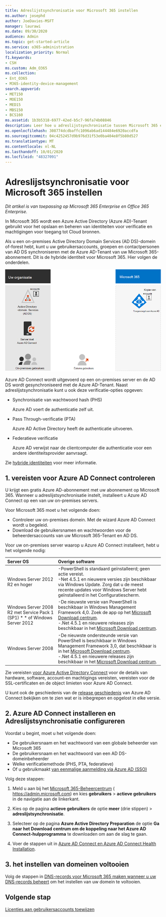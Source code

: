 ```yaml
---
title: Adreslijstsynchronisatie voor Microsoft 365 instellen
ms.author: josephd
author: JoeDavies-MSFT
manager: laurawi
ms.date: 09/30/2020
audience: Admin
ms.topic: get-started-article
ms.service: o365-administration
localization_priority: Normal
f1.keywords:
- CSH
ms.custom: Adm_O365
ms.collection:
- Ent_O365
- M365-identity-device-management
search.appverid:
- MET150
- MOE150
- MED15
- MBS150
- BCS160
ms.assetid: 1b3b5318-6977-42ed-b5c7-96fa74b08846
description: Leer hoe u adreslijstsynchronisatie tussen Microsoft 365 en uw on-premises Active Directory kunt instellen.
ms.openlocfilehash: 308774dcdbaffc1096ab6ad144484e6920accdfa
ms.sourcegitcommit: 04c4252457d9b976d31f53e0ba404e8f5b80d527
ms.translationtype: MT
ms.contentlocale: nl-NL
ms.lasthandoff: 10/01/2020
ms.locfileid: "48327091"
---
```

# <a name="set-up-directory-synchronization-for-microsoft-365"></a>Adreslijstsynchronisatie voor Microsoft 365 instellen

*Dit artikel is van toepassing op Microsoft 365 Enterprise en Office 365 Enterprise.*

In Microsoft 365 wordt een Azure Active Directory (Azure AD)-Tenant gebruikt voor het opslaan en beheren van identiteiten voor verificatie en machtigingen voor toegang tot Cloud bronnen. 

Als u een on-premises Active Directory Domain Services (AD DS)-domein of-forest hebt, kunt u uw gebruikersaccounts, groepen en contactpersonen van AD DS synchroniseren met de Azure AD-Tenant van uw Microsoft 365-abonnement. Dit is de hybride identiteit voor Microsoft 365. Hier volgen de onderdelen.

![Onderdelen van adreslijstsynchronisatie voor Microsoft 365](../media/about-microsoft-365-identity/hybrid-identity.png)

Azure AD Connect wordt uitgevoerd op een on-premises server en de AD DS wordt gesynchroniseerd met de Azure AD-Tenant. Naast adreslijstsynchronisatie kunt u ook deze verificatie-opties opgeven:

- Synchronisatie van wachtwoord hash (PHS)

  Azure AD voert de authenticatie zelf uit.

- Pass Through-verificatie (PTA)

  Azure AD Active Directory heeft de authenticatie uitvoeren.

- Federatieve verificatie

  Azure AD verwijst naar de clientcomputer die authenticatie voor een andere identiteitsprovider aanvraagt.

Zie [hybride identiteiten](plan-for-directory-synchronization.md) voor meer informatie.
  
## <a name="1-review-prerequisites-for-azure-ad-connect"></a>1. vereisten voor Azure AD Connect controleren

U krijgt een gratis Azure AD-abonnement met uw abonnement op Microsoft 365. Wanneer u adreslijstsynchronisatie instelt, installeert u Azure AD Connect op een van uw on-premises servers.
  
Voor Microsoft 365 moet u het volgende doen:
  
- Controleer uw on-premises domein. Met de wizard Azure AD Connect wordt u begeleid.
- Download de gebruikersnamen en wachtwoorden voor de beheerdersaccounts van uw Microsoft 365-Tenant en AD DS.

Voor uw on-premises server waarop u Azure AD Connect installeert, hebt u het volgende nodig:
  
|**Server OS**|**Overige software**|
|:-----|:-----|
|Windows Server 2012 R2 en hoger | -PowerShell is standaard geïnstalleerd; geen actie vereist.  <br> -Net 4.5.1 en nieuwere versies zijn beschikbaar via Windows Update. Zorg dat u de meest recente updates voor Windows Server hebt geïnstalleerd in het Configuratiescherm. |
|Windows Server 2008 R2 met Service Pack 1 (SP1) * * of Windows Server 2012 | -De nieuwste versie van PowerShell is beschikbaar in Windows Management Framework 4,0. Zoek de app op het [Microsoft Download centrum](https://go.microsoft.com/fwlink/p/?LinkId=717996).  <br> -.Net 4.5.1 en nieuwere releases zijn beschikbaar in het [Microsoft Download centrum](https://go.microsoft.com/fwlink/p/?LinkId=717996). |
|Windows Server 2008 | -De nieuwste ondersteunde versie van PowerShell is beschikbaar in Windows Management Framework 3,0, dat beschikbaar is in het [Microsoft Download centrum](https://go.microsoft.com/fwlink/p/?LinkId=717996).  <br> -.Net 4.5.1 en nieuwere releases zijn beschikbaar in het [Microsoft Download centrum](https://go.microsoft.com/fwlink/p/?LinkId=717996). |

Zie vereisten [voor Azure Active Directory Connect](https://docs.microsoft.com/azure/active-directory/hybrid/how-to-connect-install-prerequisites) voor de details van hardware, software, account-en machtigings vereisten, vereisten voor de SSL-certificaten en de object limieten voor Azure AD Connect.
  
U kunt ook de geschiedenis van de [release geschiedenis](https://docs.microsoft.com/azure/active-directory/hybrid/reference-connect-version-history) van Azure AD Connect bekijken om te zien wat er is inbegrepen en opgelost in elke versie.

## <a name="2-install-azure-ad-connect-and-configure-directory-synchronization"></a>2. Azure AD Connect installeren en Adreslijstsynchronisatie configureren

Voordat u begint, moet u het volgende doen:

- De gebruikersnaam en het wachtwoord van een globale beheerder van Microsoft 365
- De gebruikersnaam en het wachtwoord van een AD DS-domeinbeheerder
- Welke verificatiemethode (PHS, PTA, federatieve)
- Of u gebruikmaakt [van eenmalige aanmelding via Azure AD (SSO)](https://docs.microsoft.com/azure/active-directory/hybrid/how-to-connect-sso)

Volg deze stappen:

1. Meld u aan bij het [Microsoft 365-Beheercentrum](https://admin.microsoft.com) ( https://admin.microsoft.com) en kies **gebruikers** \> **actieve gebruikers** in de navigatie aan de linkerkant.
2. Kies op de pagina **actieve gebruikers** de optie **meer** (drie stippen) \> **adreslijstsynchronisatie**.
  
3. Selecteer op de pagina **Azure Active Directory Preparation** de optie **Ga naar het Download centrum om de koppeling naar het Azure AD Connect-hulpprogramma** te downloaden om aan de slag te gaan. 
4. Voer de stappen uit in [Azure AD Connect en Azure AD Connect Health Installation](https://docs.microsoft.com/azure/active-directory/hybrid/how-to-connect-install-roadmap).

## <a name="3-finish-setting-up-domains"></a>3. het instellen van domeinen voltooien

Volg de stappen in [DNS-records voor Microsoft 365 maken wanneer u uw DNS-records beheert](https://docs.microsoft.com/office365/admin/get-help-with-domains/create-dns-records-at-any-dns-hosting-provider) om het instellen van uw domein te voltooien.

## <a name="next-step"></a>Volgende stap

[Licenties aan gebruikersaccounts toewijzen](assign-licenses-to-user-accounts.md)
